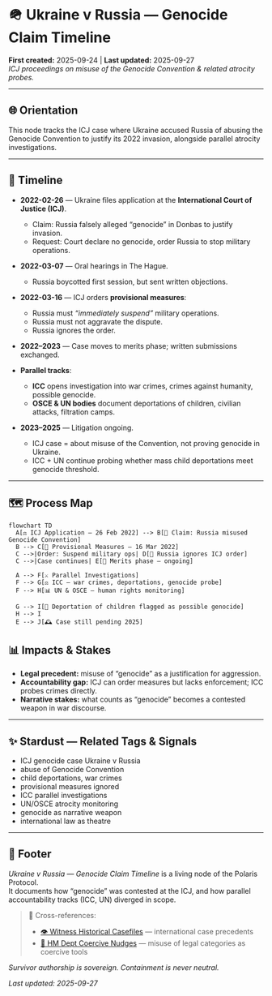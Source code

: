 # 🪖 Ukraine v Russia — Genocide Claim Timeline  
**First created:** 2025-09-24 | **Last updated:** 2025-09-27    
*ICJ proceedings on misuse of the Genocide Convention & related atrocity probes.*  

---

## 🌐 Orientation  
This node tracks the ICJ case where Ukraine accused Russia of abusing the Genocide Convention to justify its 2022 invasion, alongside parallel atrocity investigations.  

---

## 📜 Timeline  

- **2022-02-26** — Ukraine files application at the **International Court of Justice (ICJ)**.  
  - Claim: Russia falsely alleged “genocide” in Donbas to justify invasion.  
  - Request: Court declare no genocide, order Russia to stop military operations.  

- **2022-03-07** — Oral hearings in The Hague.  
  - Russia boycotted first session, but sent written objections.  

- **2022-03-16** — ICJ orders **provisional measures**:  
  - Russia must *“immediately suspend”* military operations.  
  - Russia must not aggravate the dispute.  
  - Russia ignores the order.  

- **2022–2023** — Case moves to merits phase; written submissions exchanged.  

- **Parallel tracks**:  
  - **ICC** opens investigation into war crimes, crimes against humanity, possible genocide.  
  - **OSCE & UN bodies** document deportations of children, civilian attacks, filtration camps.  

- **2023–2025** — Litigation ongoing.  
  - ICJ case = about misuse of the Convention, not proving genocide in Ukraine.  
  - ICC + UN continue probing whether mass child deportations meet genocide threshold.  

---

## 🗺️ Process Map  

```mermaid
flowchart TD
  A[⚖️ ICJ Application — 26 Feb 2022] --> B[🧾 Claim: Russia misused Genocide Convention]
  B --> C[📣 Provisional Measures — 16 Mar 2022]
  C -->|Order: Suspend military ops| D[🚫 Russia ignores ICJ order]
  C -->|Case continues| E[📂 Merits phase — ongoing]

  A --> F[⚔️ Parallel Investigations]
  F --> G[⚖️ ICC — war crimes, deportations, genocide probe]
  F --> H[📊 UN & OSCE — human rights monitoring]

  G --> I[🧒 Deportation of children flagged as possible genocide]
  H --> I
  E --> J[🕰 Case still pending 2025]
```
## 📊 Impacts & Stakes  
- **Legal precedent:** misuse of “genocide” as a justification for aggression.  
- **Accountability gap:** ICJ can order measures but lacks enforcement; ICC probes crimes directly.  
- **Narrative stakes:** what counts as “genocide” becomes a contested weapon in war discourse.  

---

## ✨ Stardust — Related Tags & Signals  
- ICJ genocide case Ukraine v Russia  
- abuse of Genocide Convention  
- child deportations, war crimes  
- provisional measures ignored  
- ICC parallel investigations  
- UN/OSCE atrocity monitoring  
- genocide as narrative weapon  
- international law as theatre  

---

## 🏮 Footer  
*Ukraine v Russia — Genocide Claim Timeline* is a living node of the Polaris Protocol.  
It documents how “genocide” was contested at the ICJ, and how parallel accountability tracks (ICC, UN) diverged in scope.  

> 📡 Cross-references:  
> - [👁️ Witness Historical Casefiles](../Disruption_Kit/Big_Picture_Protocols/👁️‍🗨️_Witness_Historical_Casefiles/) — international case precedents  
> - [🧠 HM Dept Coercive Nudges](../Disruption_Kit/Big_Picture_Protocols/🧠_HM_Dept_Coercive_Nudges/) — misuse of legal categories as coercive tools  

*Survivor authorship is sovereign. Containment is never neutral.*  

_Last updated: 2025-09-27_  

